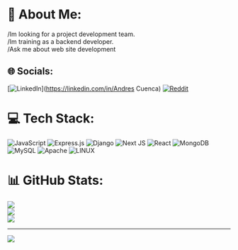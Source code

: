 # 💫 About Me:
/Im looking for a project development team.<br>/Im training as a backend developer.<br>/Ask me about web site development


## 🌐 Socials:
[![LinkedIn](https://img.shields.io/badge/LinkedIn-%230077B5.svg?logo=linkedin&logoColor=white)](https://linkedin.com/in/Andres Cuenca) [![Reddit](https://img.shields.io/badge/Reddit-%23FF4500.svg?logo=Reddit&logoColor=white)](https://reddit.com/user/Ceandf16) 

# 💻 Tech Stack:
![JavaScript](https://img.shields.io/badge/javascript-%23323330.svg?style=for-the-badge&logo=javascript&logoColor=%23F7DF1E) ![Express.js](https://img.shields.io/badge/express.js-%23404d59.svg?style=for-the-badge&logo=express&logoColor=%2361DAFB) ![Django](https://img.shields.io/badge/django-%23092E20.svg?style=for-the-badge&logo=django&logoColor=white) ![Next JS](https://img.shields.io/badge/Next-black?style=for-the-badge&logo=next.js&logoColor=white) ![React](https://img.shields.io/badge/react-%2320232a.svg?style=for-the-badge&logo=react&logoColor=%2361DAFB) ![MongoDB](https://img.shields.io/badge/MongoDB-%234ea94b.svg?style=for-the-badge&logo=mongodb&logoColor=white) ![MySQL](https://img.shields.io/badge/mysql-%2300f.svg?style=for-the-badge&logo=mysql&logoColor=white) ![Apache](https://img.shields.io/badge/apache-%23D42029.svg?style=for-the-badge&logo=apache&logoColor=white) ![LINUX](https://img.shields.io/badge/Linux-FCC624?style=for-the-badge&logo=linux&logoColor=black)
# 📊 GitHub Stats:
![](https://github-readme-stats.vercel.app/api?username=Ceandf16&theme=dark&hide_border=false&include_all_commits=false&count_private=false)<br/>
![](https://github-readme-streak-stats.herokuapp.com/?user=Ceandf16&theme=dark&hide_border=false)<br/>
![](https://github-readme-stats.vercel.app/api/top-langs/?username=Ceandf16&theme=dark&hide_border=false&include_all_commits=false&count_private=false&layout=compact)

---
[![](https://visitcount.itsvg.in/api?id=Ceandf16&icon=0&color=0)](https://visitcount.itsvg.in)

<!-- Proudly created with GPRM ( https://gprm.itsvg.in ) -->

